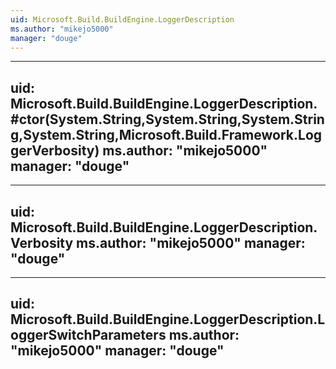 ```yaml
---
uid: Microsoft.Build.BuildEngine.LoggerDescription
ms.author: "mikejo5000"
manager: "douge"
---
```


---
uid: Microsoft.Build.BuildEngine.LoggerDescription.#ctor(System.String,System.String,System.String,System.String,Microsoft.Build.Framework.LoggerVerbosity)
ms.author: "mikejo5000"
manager: "douge"
---

---
uid: Microsoft.Build.BuildEngine.LoggerDescription.Verbosity
ms.author: "mikejo5000"
manager: "douge"
---

---
uid: Microsoft.Build.BuildEngine.LoggerDescription.LoggerSwitchParameters
ms.author: "mikejo5000"
manager: "douge"
---
